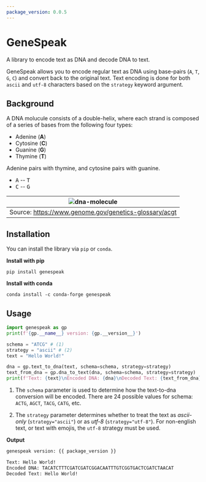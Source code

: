 ```yaml
---
package_version: 0.0.5
---
```


# **GeneSpeak**

A library to encode text as DNA and decode DNA to text.

GeneSpeak allows you to encode regular text as DNA using
base-pairs (`A`, `T`, `G`, `C`) and convert back to the
original text. Text encoding is done for both `ascii` and
`utf-8` characters based on the `strategy` keyword argument.

## Background

A DNA molucule consists of a double-helix, where each strand is composed
of a series of bases from the following four types:

- Adenine (**A**)
- Cytosine (**C**)
- Guanine (**G**)
- Thymine (**T**)

Adenine pairs with thymine, and cytosine pairs with guanine.

- <kbd>A</kbd> -- <kbd>T</kbd>
- <kbd>C</kbd> -- <kbd>G</kbd>

| ![dna-molecule](https://www.genome.gov/sites/default/files/tg/en/illustration/acgt.jpg) |
|:---:|
| Source: <https://www.genome.gov/genetics-glossary/acgt> |

## Installation

You can install the library via `pip` or `conda`.

**Install with pip**

```
pip install genespeak
```

**Install with conda**

```
conda install -c conda-forge genespeak
```

## **Usage**

```python
import genespeak as gp
print(f'{gp.__name__} version: {gp.__version__}')

schema = "ATCG" # (1)
strategy = "ascii" # (2)
text = "Hello World!"

dna = gp.text_to_dna(text, schema=schema, strategy=strategy)
text_from_dna = gp.dna_to_text(dna, schema=schema, strategy=strategy)
print(f'Text: {text}\nEncoded DNA: {dna}\nDecoded Text: {text_from_dna}\n')
```

1. The `schema` parameter is used to determine how the text-to-dna conversion will be encoded.
   There are 24 possible values for schema: `ACTG`, `AGCT`, `TACG`, `CATG`, etc.

2. The `strategy` parameter determines whether to treat the text as
   *ascii-only* (`strategy="ascii"`) or as *utf-8* (`strategy="utf-8"`).
   For non-english text, or text with emojis, the `utf-8` strategy must be used.

**Output**

```sh
genespeak version: {{ package_version }}

Text: Hello World!
Encoded DNA: TACATCTTTCGATCGATCGGACAATTTGTCGGTGACTCGATCTAACAT
Decoded Text: Hello World!
```
